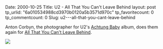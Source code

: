 Date: 2000-10-25
Title: U2 - All That You Can\'t Leave Behind
layout: post
tp_urlid: "6a010534988cd3970b0120a5b3571d970c"
tp_favoritecount: 0
tp_commentcount: 0
Slug: u2---all-that-you-cant-leave-behind

Anton Corbyn, the photographer for U2&#39;s <a href="http://search.borders.com/fcgi-bin/db2www/search/search.d2w/Details?&amp;mediaType=Music&amp;prodID=15279169">Achtung Baby</a> album, does them again for <a href="http://search.borders.com/fcgi-bin/db2www/search/search.d2w/Details?&amp;mediaType=Music&amp;prodID=51994283">All That You Can&#39;t Leave Behind</a>.

<a href="http://www.u2.com"><img border="0" src="https://media.redmonk.net/images/clarence1.jpg" /></a>
